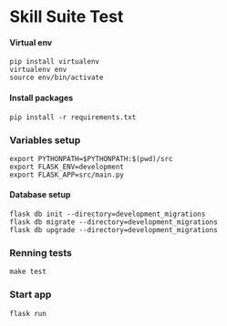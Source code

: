 # Skill Suite Test


#### Virtual env
```
pip install virtualenv
virtualenv env
source env/bin/activate
```

#### Install packages
```
pip install -r requirements.txt
```

### Variables setup
```
export PYTHONPATH=$PYTHONPATH:$(pwd)/src
export FLASK_ENV=development
export FLASK_APP=src/main.py
```

#### Database setup
```
flask db init --directory=development_migrations
flask db migrate --directory=development_migrations
flask db upgrade --directory=development_migrations
```

### Renning tests
```
make test
```

### Start app
```
flask run
```
